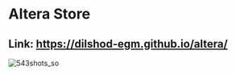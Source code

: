 # Altera Store
## Link: https://dilshod-egm.github.io/altera/
![543shots_so](https://github.com/dilshod-egm/altera/assets/84387723/0ea7fc56-3f4f-4b06-9af8-c3fb55d4094c)
